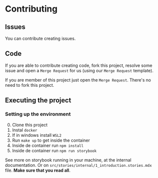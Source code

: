 # Contributing

## Issues

You can contribute creating issues.

## Code

If you are able to contribute creating code, fork this project, resolve some issue and open a
`Merge Request` for us (using our `Merge Request` template).

If you are member of this project just open the `Merge Request`. There's no need to fork this
project.

## Executing the project

### Setting up the environment

0. Clone this project
1. Instal `docker`
2. If in windows install `WSL2`
3. Run `make up` to get inside the container
4. Inside de container run `npm install`
5. Inside de container run `npm run storybook`

See more on storybook running in your machine, at the internal documentation. Or on
`src/stories/internal/1_introduction.stories.mdx` file. **Make sure that you read all**.
